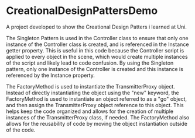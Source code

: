 # CreationalDesignPattersDemo
A project developed to show the Creational Design Patters i learned at Uni.

The Singleton Pattern is used in the Controller class to ensure that only one instance of the Controller class is created, and is referenced in the Instance getter property. This is useful in this code because the Controller script is applied to every object in the scene, which would create multiple instances of the script and likely lead to code confusion. By using the Singleton pattern, only one instance of the Controller is created and this instance is referenced by the Instance property.

The FactoryMethod is used to instantiate the TransmitterProxy object. Instead of directly instantiating the object using the "new" keyword, the FactoryMethod is used to instantiate an object referred to as a "go" object, and then assign the TransmitterProxy object reference to this object. This helps keep the code organized and allows for the creation of multiple instances of the TransmitterProxy class, if needed. The FactoryMethod also allows for the reusability of code by moving the object instantiation outside of the code.
